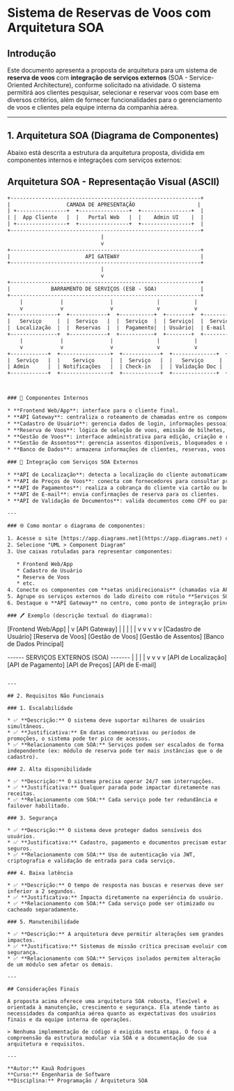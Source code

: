 # Sistema de Reservas de Voos com Arquitetura SOA

## Introdução

Este documento apresenta a proposta de arquitetura para um sistema de **reserva de voos** com **integração de serviços externos** (SOA - Service-Oriented Architecture), conforme solicitado na atividade. O sistema permitirá aos clientes pesquisar, selecionar e reservar voos com base em diversos critérios, além de fornecer funcionalidades para o gerenciamento de voos e clientes pela equipe interna da companhia aérea.

---

## 1. Arquitetura SOA (Diagrama de Componentes)

Abaixo está descrita a estrutura da arquitetura proposta, dividida em componentes internos e integrações com serviços externos:

## Arquitetura SOA - Representação Visual (ASCII)

```txt
+-------------------------------------------------------------+
|                  CAMADA DE APRESENTAÇÃO                    |
| +----------------+  +----------------+  +----------------+  |
| |  App Cliente   |  |   Portal Web   |  |    Admin UI    |  |
| +----------------+  +----------------+  +----------------+  |
+-------------------------------------------------------------+
                              |
                              v
+-------------------------------------------------------------+
|                        API GATEWAY                          |
+-------------------------------------------------------------+
                              |
                              v
+-------------------------------------------------------------+
|             BARRAMENTO DE SERVIÇOS (ESB - SOA)              |
+-------------------------------------------------------------+
    |            |               |              |           |
    v            v               v              v           v
+---------------+  +------------+  +-----------+  +--------+  +------------+
|   Serviço     |  |  Serviço   |  |  Serviço  |  | Serviço|  |  Serviço   |
|  Localização  |  |  Reservas  |  |  Pagamento|  | Usuário|  | E-mail     |
+---------------+  +------------+  +-----------+  +--------+  +------------+
    |            |               |              |           |
    v            v               v              v           v
+------------+  +----------------+  +------------+  +--------------+  +------------+
|  Serviço   |  |    Serviço     |  |  Serviço   |  |   Serviço     |  |  Serviço   |
| Admin      |  | Notificações   |  | Check-in   |  | Validação Doc |  |  Preços    |
+------------+  +----------------+  +------------+  +--------------+  +------------+



### 🔹 Componentes Internos

* **Frontend Web/App**: interface para o cliente final.
* **API Gateway**: centraliza o roteamento de chamadas entre os componentes internos e externos.
* **Cadastro de Usuário**: gerencia dados de login, informações pessoais e autenticação.
* **Reserva de Voos**: lógica de seleção de voos, emissão de bilhetes, disponibilidade e pagamentos.
* **Gestão de Voos**: interface administrativa para edição, criação e remoção de voos.
* **Gestão de Assentos**: gerencia assentos disponíveis, bloqueados e reservados.
* **Banco de Dados**: armazena informações de clientes, reservas, voos e logs.

### 🔗 Integração com Serviços SOA Externos

* **API de Localização**: detecta a localização do cliente automaticamente.
* **API de Preços de Voos**: conecta com fornecedores para consultar preços dinâmicos.
* **API de Pagamentos**: realiza a cobrança do cliente via cartão ou boleto.
* **API de E-mail**: envia confirmações de reserva para os clientes.
* **API de Validação de Documentos**: valida documentos como CPF ou passaporte.

---

### 🌐 Como montar o diagrama de componentes:

1. Acesse o site [https://app.diagrams.net](https://app.diagrams.net) ou [Lucidchart](https://www.lucidchart.com)
2. Selecione "UML > Component Diagram"
3. Use caixas rotuladas para representar componentes:

   * Frontend Web/App
   * Cadastro de Usuário
   * Reserva de Voos
   * etc.
4. Conecte os componentes com **setas unidirecionais** (chamadas via API)
5. Agrupe os serviços externos do lado direito com rótulo **Serviços SOA**
6. Destaque o **API Gateway** no centro, como ponto de integração principal

### 🖊️ Exemplo (descrição textual do diagrama):

```
[Frontend Web/App]
      |
      v
[API Gateway]
  |      |        |         |         |
  v      v        v         v         v
[Cadastro de Usuário]
[Reserva de Voos]
[Gestão de Voos]
[Gestão de Assentos]
[Banco de Dados Principal]

------ SERVIÇOS EXTERNOS (SOA) -------
        |      |      |       |
        v      v      v       v
[API de Localização]
[API de Pagamento]
[API de Preços]
[API de E-mail]
```

---

## 2. Requisitos Não Funcionais

### 1. Escalabilidade

* ✅ **Descrição:** O sistema deve suportar milhares de usuários simultâneos.
* ✅ **Justificativa:** Em datas comemorativas ou períodos de promoções, o sistema pode ter pico de acessos.
* ✅ **Relacionamento com SOA:** Serviços podem ser escalados de forma independente (ex: módulo de reserva pode ter mais instâncias que o de cadastro).

### 2. Alta disponibilidade

* ✅ **Descrição:** O sistema precisa operar 24/7 sem interrupções.
* ✅ **Justificativa:** Qualquer parada pode impactar diretamente nas receitas.
* ✅ **Relacionamento com SOA:** Cada serviço pode ter redundância e failover habilitado.

### 3. Segurança

* ✅ **Descrição:** O sistema deve proteger dados sensíveis dos usuários.
* ✅ **Justificativa:** Cadastro, pagamento e documentos precisam estar seguros.
* ✅ **Relacionamento com SOA:** Uso de autenticação via JWT, criptografia e validação de entrada para cada serviço.

### 4. Baixa latência

* ✅ **Descrição:** O tempo de resposta nas buscas e reservas deve ser inferior a 2 segundos.
* ✅ **Justificativa:** Impacta diretamente na experiência do usuário.
* ✅ **Relacionamento com SOA:** Cada serviço pode ser otimizado ou cacheado separadamente.

### 5. Manutenibilidade

* ✅ **Descrição:** A arquitetura deve permitir alterações sem grandes impactos.
* ✅ **Justificativa:** Sistemas de missão crítica precisam evoluir com segurança.
* ✅ **Relacionamento com SOA:** Serviços isolados permitem alteração de um módulo sem afetar os demais.

---

## Considerações Finais

A proposta acima oferece uma arquitetura SOA robusta, flexível e orientada à manutenção, crescimento e segurança. Ela atende tanto as necessidades da companhia aérea quanto as expectativas dos usuários finais e da equipe interna de operações.

> Nenhuma implementação de código é exigida nesta etapa. O foco é a compreensão da estrutura modular via SOA e a documentação de sua arquitetura e requisitos.

---

**Autor:** Kauã Rodrigues
**Curso:** Engenharia de Software
**Disciplina:** Programação / Arquitetura SOA
